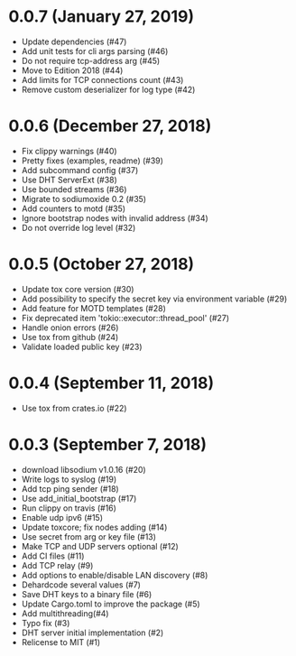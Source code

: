 # 0.0.7 (January 27, 2019)

* Update dependencies (#47)
* Add unit tests for cli args parsing (#46)
* Do not require tcp-address arg (#45)
* Move to Edition 2018 (#44)
* Add limits for TCP connections count (#43)
* Remove custom deserializer for log type (#42)

# 0.0.6 (December 27, 2018)

* Fix clippy warnings (#40)
* Pretty fixes (examples, readme) (#39)
* Add subcommand config (#37)
* Use DHT ServerExt (#38)
* Use bounded streams (#36)
* Migrate to sodiumoxide 0.2 (#35)
* Add counters to motd (#35)
* Ignore bootstrap nodes with invalid address (#34)
* Do not override log level (#32)

# 0.0.5 (October 27, 2018)

* Update tox core version (#30)
* Add possibility to specify the secret key via environment variable (#29)
* Add feature for MOTD templates (#28)
* Fix deprecated item 'tokio::executor::thread_pool' (#27)
* Handle onion errors (#26)
* Use tox from github (#24)
* Validate loaded public key (#23)

# 0.0.4 (September 11, 2018)

* Use tox from crates.io (#22)

# 0.0.3 (September 7, 2018)

* download libsodium v1.0.16 (#20)
* Write logs to syslog (#19)
* Add tcp ping sender (#18)
* Use add_initial_bootstrap (#17)
* Run clippy on travis (#16)
* Enable udp ipv6 (#15)
* Update toxcore; fix nodes adding (#14)
* Use secret from arg or key file (#13)
* Make TCP and UDP servers optional (#12)
* Add CI files (#11)
* Add TCP relay (#9)
* Add options to enable/disable LAN discovery (#8)
* Dehardcode several values (#7)
* Save DHT keys to a binary file (#6)
* Update Cargo.toml to improve the package (#5)
* Add multithreading(#4)
* Typo fix (#3)
* DHT server initial implementation (#2)
* Relicense to MIT (#1)
